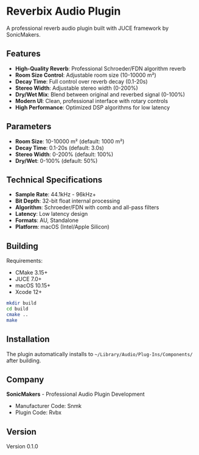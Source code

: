 # Reverbix Audio Plugin

A professional reverb audio plugin built with JUCE framework by SonicMakers.

## Features

- **High-Quality Reverb**: Professional Schroeder/FDN algorithm reverb
- **Room Size Control**: Adjustable room size (10-10000 m²)
- **Decay Time**: Full control over reverb decay (0.1-20s)
- **Stereo Width**: Adjustable stereo width (0-200%)
- **Dry/Wet Mix**: Blend between original and reverbed signal (0-100%)
- **Modern UI**: Clean, professional interface with rotary controls
- **High Performance**: Optimized DSP algorithms for low latency

## Parameters

- **Room Size**: 10-10000 m² (default: 1000 m²)
- **Decay Time**: 0.1-20s (default: 3.0s)
- **Stereo Width**: 0-200% (default: 100%)
- **Dry/Wet**: 0-100% (default: 50%)

## Technical Specifications

- **Sample Rate**: 44.1kHz - 96kHz+
- **Bit Depth**: 32-bit float internal processing
- **Algorithm**: Schroeder/FDN with comb and all-pass filters
- **Latency**: Low latency design
- **Formats**: AU, Standalone
- **Platform**: macOS (Intel/Apple Silicon)

## Building

Requirements:
- CMake 3.15+
- JUCE 7.0+
- macOS 10.15+
- Xcode 12+

```bash
mkdir build
cd build
cmake ..
make
```

## Installation

The plugin automatically installs to `~/Library/Audio/Plug-Ins/Components/` after building.

## Company

**SonicMakers** - Professional Audio Plugin Development
- Manufacturer Code: Snmk
- Plugin Code: Rvbx

## Version

Version 0.1.0 